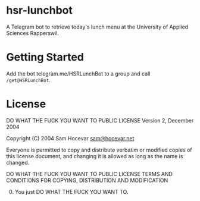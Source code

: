 # hsr-lunchbot
A Telegram bot to retrieve today's lunch menu at the University of Applied Sciences Rapperswil.

# Getting Started
Add the bot telegram.me/HSRLunchBot to a group and call `/get@HSRLunchBot`.

# License
DO WHAT THE FUCK YOU WANT TO PUBLIC LICENSE
        Version 2, December 2004

Copyright (C) 2004 Sam Hocevar <sam@hocevar.net>

Everyone is permitted to copy and distribute verbatim or modified
copies of this license document, and changing it is allowed as long
as the name is changed.

DO WHAT THE FUCK YOU WANT TO PUBLIC LICENSE
TERMS AND CONDITIONS FOR COPYING, DISTRIBUTION AND MODIFICATION

0. You just DO WHAT THE FUCK YOU WANT TO.

